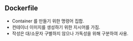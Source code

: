 ## Dockerfile
- Container 를 만들기 위한 명령어 집합.
- 컨테이너 이미지를 생성하기 위한 지시어를 가짐.
- 작성은 대/소문자 구별하지 않으나 가독성을 위해 구분하여 사용.

